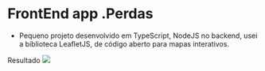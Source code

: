 # FrontEnd app .Perdas

* Pequeno projeto desenvolvido em TypeScript, NodeJS no backend, usei a biblioteca LeafletJS, de código aberto para mapas interativos.

Resultado
<img src="https://media-exp1.licdn.com/dms/image/C4D22AQFp1yDegKUitQ/feedshare-shrink_800/0/1619984248554?e=2147483647&v=beta&t=OCvFCO3Ht98fPUivVn9TMO1daifM6KdGB8HgdEC6wCA" />





